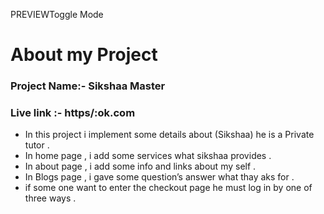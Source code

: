 PREVIEWToggle Mode

<h1 class="code-line" data-line-start=0 data-line-end=1 ><a id="About_my_Project_0"></a>About my Project</h1>
<h3 class="code-line" data-line-start=1 data-line-end=2 ><a id="Project_Name_Sikshaa_Master_1"></a>Project Name:- Sikshaa Master</h3>
<h3 class="code-line" data-line-start=3 data-line-end=4 ><a id="Live_link__httpsokcom_3"></a>Live link :- https/:ok.com</h3>
<ul>
<li class="has-line-data" data-line-start="5" data-line-end="6">In this project i implement some details about (Sikshaa) he is a Private tutor .</li>
<li class="has-line-data" data-line-start="6" data-line-end="7">In home page , i add some services what sikshaa provides  .</li>
<li class="has-line-data" data-line-start="7" data-line-end="8">In about page , i add some info and links about my self  .</li>
<li class="has-line-data" data-line-start="8" data-line-end="9">In Blogs page , i gave some question’s answer what thay aks for .</li>
<li class="has-line-data" data-line-start="9" data-line-end="10">if some one want to enter the checkout page he must log in by one of three ways .</li>
</ul>